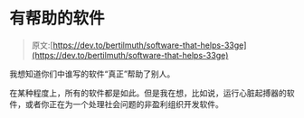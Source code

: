 # 有帮助的软件

> 原文:[https://dev.to/bertilmuth/software-that-helps-33ge](https://dev.to/bertilmuth/software-that-helps-33ge)

我想知道你们中谁写的软件“真正”帮助了别人。

在某种程度上，所有的软件都是如此。但是我在想，比如说，运行心脏起搏器的软件，或者你正在为一个处理社会问题的非盈利组织开发软件。
